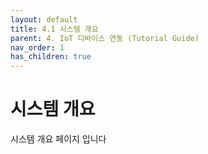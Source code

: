 ```yaml
---
layout: default
title: 4.1 시스템 개요
parent: 4. IoT 디바이스 연동 (Tutorial Guide)
nav_order: 1
has_children: true
---
```


# 시스템 개요

시스템 개요 페이지 입니다